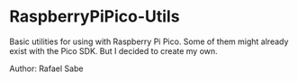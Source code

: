 # RaspberryPiPico-Utils
Basic utilities for using with Raspberry Pi Pico. Some of them might already exist with the Pico SDK. But I decided to create my own.

Author: Rafael Sabe
